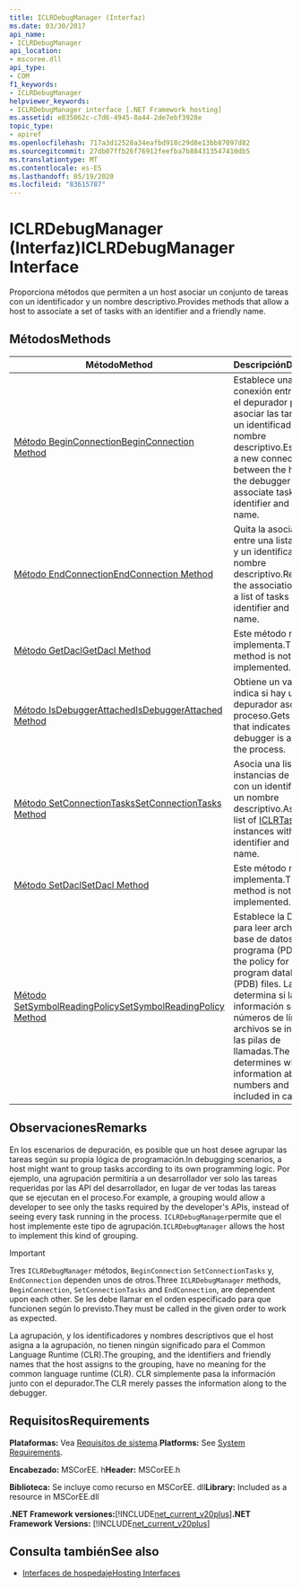 ```yaml
---
title: ICLRDebugManager (Interfaz)
ms.date: 03/30/2017
api_name:
- ICLRDebugManager
api_location:
- mscoree.dll
api_type:
- COM
f1_keywords:
- ICLRDebugManager
helpviewer_keywords:
- ICLRDebugManager interface [.NET Framework hosting]
ms.assetid: e835062c-c7d6-4945-8a44-2de7ebf3928e
topic_type:
- apiref
ms.openlocfilehash: 717a3d12528a34eafbd918c29d8e13bb87097d82
ms.sourcegitcommit: 27db07ffb26f76912feefba7b884313547410db5
ms.translationtype: MT
ms.contentlocale: es-ES
ms.lasthandoff: 05/19/2020
ms.locfileid: "83615787"
---
```

# <a name="iclrdebugmanager-interface"></a><span data-ttu-id="0e584-102">ICLRDebugManager (Interfaz)</span><span class="sxs-lookup"><span data-stu-id="0e584-102">ICLRDebugManager Interface</span></span>
<span data-ttu-id="0e584-103">Proporciona métodos que permiten a un host asociar un conjunto de tareas con un identificador y un nombre descriptivo.</span><span class="sxs-lookup"><span data-stu-id="0e584-103">Provides methods that allow a host to associate a set of tasks with an identifier and a friendly name.</span></span>  
  
## <a name="methods"></a><span data-ttu-id="0e584-104">Métodos</span><span class="sxs-lookup"><span data-stu-id="0e584-104">Methods</span></span>  
  
|<span data-ttu-id="0e584-105">Método</span><span class="sxs-lookup"><span data-stu-id="0e584-105">Method</span></span>|<span data-ttu-id="0e584-106">Descripción</span><span class="sxs-lookup"><span data-stu-id="0e584-106">Description</span></span>|  
|------------|-----------------|  
|[<span data-ttu-id="0e584-107">Método BeginConnection</span><span class="sxs-lookup"><span data-stu-id="0e584-107">BeginConnection Method</span></span>](iclrdebugmanager-beginconnection-method.md)|<span data-ttu-id="0e584-108">Establece una nueva conexión entre el host y el depurador para asociar las tareas con un identificador y un nombre descriptivo.</span><span class="sxs-lookup"><span data-stu-id="0e584-108">Establishes a new connection between the host and the debugger to associate tasks with an identifier and a friendly name.</span></span>|  
|[<span data-ttu-id="0e584-109">Método EndConnection</span><span class="sxs-lookup"><span data-stu-id="0e584-109">EndConnection Method</span></span>](iclrdebugmanager-endconnection-method.md)|<span data-ttu-id="0e584-110">Quita la asociación entre una lista de tareas y un identificador y un nombre descriptivo.</span><span class="sxs-lookup"><span data-stu-id="0e584-110">Removes the association between a list of tasks and an identifier and a friendly name.</span></span>|  
|[<span data-ttu-id="0e584-111">Método GetDacl</span><span class="sxs-lookup"><span data-stu-id="0e584-111">GetDacl Method</span></span>](iclrdebugmanager-getdacl-method.md)|<span data-ttu-id="0e584-112">Este método no se implementa.</span><span class="sxs-lookup"><span data-stu-id="0e584-112">This method is not implemented.</span></span>|  
|[<span data-ttu-id="0e584-113">Método IsDebuggerAttached</span><span class="sxs-lookup"><span data-stu-id="0e584-113">IsDebuggerAttached Method</span></span>](iclrdebugmanager-isdebuggerattached-method.md)|<span data-ttu-id="0e584-114">Obtiene un valor que indica si hay un depurador asociado al proceso.</span><span class="sxs-lookup"><span data-stu-id="0e584-114">Gets a value that indicates whether a debugger is attached to the process.</span></span>|  
|[<span data-ttu-id="0e584-115">Método SetConnectionTasks</span><span class="sxs-lookup"><span data-stu-id="0e584-115">SetConnectionTasks Method</span></span>](../../../../docs/framework/unmanaged-api/hosting/iclrdebugmanager-setconnectiontasks-method.md)|<span data-ttu-id="0e584-116">Asocia una lista de instancias de [ICLRTask](iclrtask-interface.md) con un identificador y un nombre descriptivo.</span><span class="sxs-lookup"><span data-stu-id="0e584-116">Associates a list of [ICLRTask](iclrtask-interface.md) instances with an identifier and a friendly name.</span></span>|  
|[<span data-ttu-id="0e584-117">Método SetDacl</span><span class="sxs-lookup"><span data-stu-id="0e584-117">SetDacl Method</span></span>](iclrdebugmanager-setdacl-method.md)|<span data-ttu-id="0e584-118">Este método no se implementa.</span><span class="sxs-lookup"><span data-stu-id="0e584-118">This method is not implemented.</span></span>|  
|[<span data-ttu-id="0e584-119">Método SetSymbolReadingPolicy</span><span class="sxs-lookup"><span data-stu-id="0e584-119">SetSymbolReadingPolicy Method</span></span>](iclrdebugmanager-setsymbolreadingpolicy-method.md)|<span data-ttu-id="0e584-120">Establece la Directiva para leer archivos de base de datos de programa (PDB).</span><span class="sxs-lookup"><span data-stu-id="0e584-120">Sets the policy for reading program database (PDB) files.</span></span> <span data-ttu-id="0e584-121">La Directiva determina si la información sobre los números de línea y los archivos se incluye en las pilas de llamadas.</span><span class="sxs-lookup"><span data-stu-id="0e584-121">The policy determines whether information about line numbers and files is included in call stacks.</span></span>|  
  
## <a name="remarks"></a><span data-ttu-id="0e584-122">Observaciones</span><span class="sxs-lookup"><span data-stu-id="0e584-122">Remarks</span></span>  
 <span data-ttu-id="0e584-123">En los escenarios de depuración, es posible que un host desee agrupar las tareas según su propia lógica de programación.</span><span class="sxs-lookup"><span data-stu-id="0e584-123">In debugging scenarios, a host might want to group tasks according to its own programming logic.</span></span> <span data-ttu-id="0e584-124">Por ejemplo, una agrupación permitiría a un desarrollador ver solo las tareas requeridas por las API del desarrollador, en lugar de ver todas las tareas que se ejecutan en el proceso.</span><span class="sxs-lookup"><span data-stu-id="0e584-124">For example, a grouping would allow a developer to see only the tasks required by the developer's APIs, instead of seeing every task running in the process.</span></span> <span data-ttu-id="0e584-125">`ICLRDebugManager`permite que el host implemente este tipo de agrupación.</span><span class="sxs-lookup"><span data-stu-id="0e584-125">`ICLRDebugManager` allows the host to implement this kind of grouping.</span></span>  
  
> [!IMPORTANT]
> <span data-ttu-id="0e584-126">Tres `ICLRDebugManager` métodos, `BeginConnection` `SetConnectionTasks` y, `EndConnection` dependen unos de otros.</span><span class="sxs-lookup"><span data-stu-id="0e584-126">Three `ICLRDebugManager` methods, `BeginConnection`, `SetConnectionTasks` and `EndConnection`, are dependent upon each other.</span></span> <span data-ttu-id="0e584-127">Se les debe llamar en el orden especificado para que funcionen según lo previsto.</span><span class="sxs-lookup"><span data-stu-id="0e584-127">They must be called in the given order to work as expected.</span></span>  
  
 <span data-ttu-id="0e584-128">La agrupación, y los identificadores y nombres descriptivos que el host asigna a la agrupación, no tienen ningún significado para el Common Language Runtime (CLR).</span><span class="sxs-lookup"><span data-stu-id="0e584-128">The grouping, and the identifiers and friendly names that the host assigns to the grouping, have no meaning for the common language runtime (CLR).</span></span> <span data-ttu-id="0e584-129">CLR simplemente pasa la información junto con el depurador.</span><span class="sxs-lookup"><span data-stu-id="0e584-129">The CLR merely passes the information along to the debugger.</span></span>  
  
## <a name="requirements"></a><span data-ttu-id="0e584-130">Requisitos</span><span class="sxs-lookup"><span data-stu-id="0e584-130">Requirements</span></span>  
 <span data-ttu-id="0e584-131">**Plataformas:** Vea [Requisitos de sistema](../../get-started/system-requirements.md).</span><span class="sxs-lookup"><span data-stu-id="0e584-131">**Platforms:** See [System Requirements](../../get-started/system-requirements.md).</span></span>  
  
 <span data-ttu-id="0e584-132">**Encabezado:** MSCorEE. h</span><span class="sxs-lookup"><span data-stu-id="0e584-132">**Header:** MSCorEE.h</span></span>  
  
 <span data-ttu-id="0e584-133">**Biblioteca:** Se incluye como recurso en MSCorEE. dll</span><span class="sxs-lookup"><span data-stu-id="0e584-133">**Library:** Included as a resource in MSCorEE.dll</span></span>  
  
 <span data-ttu-id="0e584-134">**.NET Framework versiones:**[!INCLUDE[net_current_v20plus](../../../../includes/net-current-v20plus-md.md)]</span><span class="sxs-lookup"><span data-stu-id="0e584-134">**.NET Framework Versions:** [!INCLUDE[net_current_v20plus](../../../../includes/net-current-v20plus-md.md)]</span></span>  
  
## <a name="see-also"></a><span data-ttu-id="0e584-135">Consulta también</span><span class="sxs-lookup"><span data-stu-id="0e584-135">See also</span></span>

- [<span data-ttu-id="0e584-136">Interfaces de hospedaje</span><span class="sxs-lookup"><span data-stu-id="0e584-136">Hosting Interfaces</span></span>](hosting-interfaces.md)

